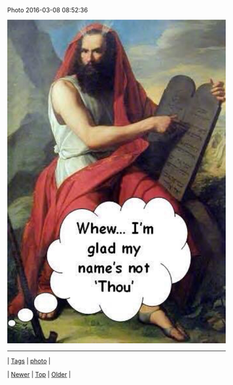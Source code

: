 <!--
title: Photo 2016-03-08 08
date: 2020-06-28T15:27:00.109Z
tags: photo
-->


Photo 2016-03-08 08:52:36

![](140678736444-0.jpg)

<!--BOTTOM-POST-NAVIGATION-->
---

| [Tags](tags.md) | [photo](tag-photo.md) |

| [Newer](140573742469.md) | [Top](index.md) | [Older](140689487619.md) |